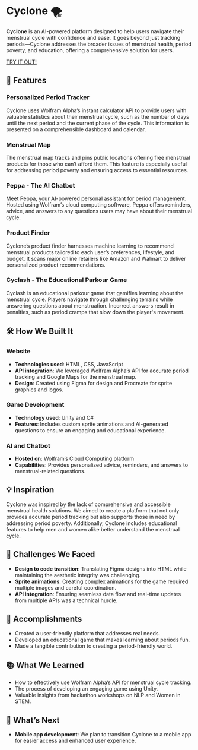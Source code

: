# Cyclone 🌪️

**Cyclone** is an AI-powered platform designed to help users navigate their menstrual cycle with confidence and ease. It goes beyond just tracking periods—Cyclone addresses the broader issues of menstrual health, period poverty, and education, offering a comprehensive solution for users.

[TRY IT OUT!](https://penguinpush.github.io/Cyclone/input_data.html)

## 🚀 Features

### Personalized Period Tracker
Cyclone uses Wolfram Alpha’s instant calculator API to provide users with valuable statistics about their menstrual cycle, such as the number of days until the next period and the current phase of the cycle. This information is presented on a comprehensible dashboard and calendar.

### Menstrual Map
The menstrual map tracks and pins public locations offering free menstrual products for those who can’t afford them. This feature is especially useful for addressing period poverty and ensuring access to essential resources.

### Peppa - The AI Chatbot
Meet Peppa, your AI-powered personal assistant for period management. Hosted using Wolfram’s cloud computing software, Peppa offers reminders, advice, and answers to any questions users may have about their menstrual cycle.

### Product Finder
Cyclone’s product finder harnesses machine learning to recommend menstrual products tailored to each user’s preferences, lifestyle, and budget. It scans major online retailers like Amazon and Walmart to deliver personalized product recommendations.

### Cyclash - The Educational Parkour Game
Cyclash is an educational parkour game that gamifies learning about the menstrual cycle. Players navigate through challenging terrains while answering questions about menstruation. Incorrect answers result in penalties, such as period cramps that slow down the player's movement.

## 🛠️ How We Built It

### Website
- **Technologies used**: HTML, CSS, JavaScript
- **API integration**: We leveraged Wolfram Alpha’s API for accurate period tracking and Google Maps for the menstrual map.
- **Design**: Created using Figma for design and Procreate for sprite graphics and logos.

### Game Development
- **Technology used**: Unity and C#
- **Features**: Includes custom sprite animations and AI-generated questions to ensure an engaging and educational experience.

### AI and Chatbot
- **Hosted on**: Wolfram’s Cloud Computing platform
- **Capabilities**: Provides personalized advice, reminders, and answers to menstrual-related questions.

## 💡 Inspiration

Cyclone was inspired by the lack of comprehensive and accessible menstrual health solutions. We aimed to create a platform that not only provides accurate period tracking but also supports those in need by addressing period poverty. Additionally, Cyclone includes educational features to help men and women alike better understand the menstrual cycle.

## 🚧 Challenges We Faced

- **Design to code transition**: Translating Figma designs into HTML while maintaining the aesthetic integrity was challenging.
- **Sprite animations**: Creating complex animations for the game required multiple images and careful coordination.
- **API integration**: Ensuring seamless data flow and real-time updates from multiple APIs was a technical hurdle.

## 🎉 Accomplishments

- Created a user-friendly platform that addresses real needs.
- Developed an educational game that makes learning about periods fun.
- Made a tangible contribution to creating a period-friendly world.

## 📚 What We Learned

- How to effectively use Wolfram Alpha’s API for menstrual cycle tracking.
- The process of developing an engaging game using Unity.
- Valuable insights from hackathon workshops on NLP and Women in STEM.

## 🔮 What’s Next
- **Mobile app development**: We plan to transition Cyclone to a mobile app for easier access and enhanced user experience.
